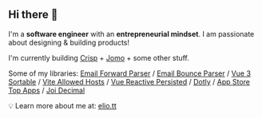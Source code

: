 ## Hi there 👋

I'm a **software engineer** with an **entrepreneurial mindset**. I am passionate about designing & building products!

I'm currently building [Crisp](https://crisp.chat/) + [Jomo](https://jomo.so) + some other stuff.

Some of my libraries: [Email Forward Parser](https://github.com/crisp-oss/email-forward-parser) / [Email Bounce Parser](https://github.com/crisp-oss/email-bounce-parser) / [Vue 3 Sortable](https://github.com/eliottvincent/vue3-sortablejs) / [Vite Allowed Hosts](https://github.com/eliottvincent/vite-plugin-allowed-hosts) / [Vue Reactive Persisted](https://github.com/eliottvincent/vue-reactive-persisted) / [Dotly](https://github.com/eliottvincent/dotly) / [App Store Top Apps](https://github.com/eliottvincent/app-store-top-apps) / [Joi Decimal](https://github.com/eliottvincent/joi-decimal)

💡 Learn more about me at: [elio.tt](https://elio.tt)
